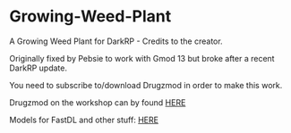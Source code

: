 Growing-Weed-Plant
==================

A Growing Weed Plant for DarkRP - Credits to the creator.

Originally fixed by Pebsie to work with Gmod 13 but broke after a recent DarkRP update.

You need to subscribe to/download Drugzmod in order to make this work.

Drugzmod on the workshop can by found [HERE](http://steamcommunity.com/sharedfiles/filedetails/?id=112986621)

Models for FastDL and other stuff: [HERE](http://www.garrysmod.org/downloads/?a=view&id=68156)
